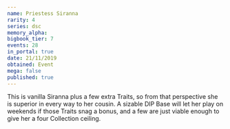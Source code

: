 ```yaml
---
name: Priestess Siranna
rarity: 4
series: dsc
memory_alpha:
bigbook_tier: 7
events: 28
in_portal: true
date: 21/11/2019
obtained: Event
mega: false
published: true
---
```


This is vanilla Siranna plus a few extra Traits, so from that perspective she is superior in every way to her cousin. A sizable DIP Base will let her play on weekends if those Traits snag a bonus, and a few are just viable enough to give her a four Collection ceiling.
